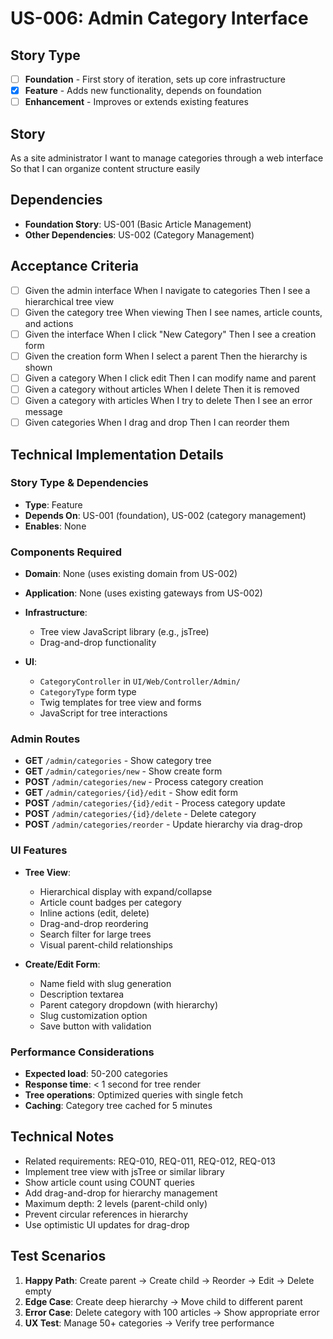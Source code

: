 # US-006: Admin Category Interface

## Story Type
- [ ] **Foundation** - First story of iteration, sets up core infrastructure
- [x] **Feature** - Adds new functionality, depends on foundation
- [ ] **Enhancement** - Improves or extends existing features

## Story
As a site administrator
I want to manage categories through a web interface
So that I can organize content structure easily

## Dependencies
- **Foundation Story**: US-001 (Basic Article Management)
- **Other Dependencies**: US-002 (Category Management)

## Acceptance Criteria
- [ ] Given the admin interface When I navigate to categories Then I see a hierarchical tree view
- [ ] Given the category tree When viewing Then I see names, article counts, and actions
- [ ] Given the interface When I click "New Category" Then I see a creation form
- [ ] Given the creation form When I select a parent Then the hierarchy is shown
- [ ] Given a category When I click edit Then I can modify name and parent
- [ ] Given a category without articles When I delete Then it is removed
- [ ] Given a category with articles When I try to delete Then I see an error message
- [ ] Given categories When I drag and drop Then I can reorder them

## Technical Implementation Details

### Story Type & Dependencies
- **Type**: Feature
- **Depends On**: US-001 (foundation), US-002 (category management)
- **Enables**: None

### Components Required
- **Domain**: None (uses existing domain from US-002)
  
- **Application**: None (uses existing gateways from US-002)
  
- **Infrastructure**:
  - Tree view JavaScript library (e.g., jsTree)
  - Drag-and-drop functionality
  
- **UI**:
  - `CategoryController` in `UI/Web/Controller/Admin/`
  - `CategoryType` form type
  - Twig templates for tree view and forms
  - JavaScript for tree interactions

### Admin Routes
- **GET** `/admin/categories` - Show category tree
- **GET** `/admin/categories/new` - Show create form
- **POST** `/admin/categories/new` - Process category creation
- **GET** `/admin/categories/{id}/edit` - Show edit form
- **POST** `/admin/categories/{id}/edit` - Process category update
- **POST** `/admin/categories/{id}/delete` - Delete category
- **POST** `/admin/categories/reorder` - Update hierarchy via drag-drop

### UI Features
- **Tree View**:
  - Hierarchical display with expand/collapse
  - Article count badges per category
  - Inline actions (edit, delete)
  - Drag-and-drop reordering
  - Search filter for large trees
  - Visual parent-child relationships

- **Create/Edit Form**:
  - Name field with slug generation
  - Description textarea
  - Parent category dropdown (with hierarchy)
  - Slug customization option
  - Save button with validation

### Performance Considerations
- **Expected load**: 50-200 categories
- **Response time**: < 1 second for tree render
- **Tree operations**: Optimized queries with single fetch
- **Caching**: Category tree cached for 5 minutes

## Technical Notes
- Related requirements: REQ-010, REQ-011, REQ-012, REQ-013
- Implement tree view with jsTree or similar library
- Show article count using COUNT queries
- Add drag-and-drop for hierarchy management
- Maximum depth: 2 levels (parent-child only)
- Prevent circular references in hierarchy
- Use optimistic UI updates for drag-drop

## Test Scenarios
1. **Happy Path**: Create parent → Create child → Reorder → Edit → Delete empty
2. **Edge Case**: Create deep hierarchy → Move child to different parent
3. **Error Case**: Delete category with 100 articles → Show appropriate error
4. **UX Test**: Manage 50+ categories → Verify tree performance